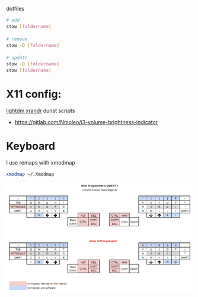 dotfiles

```bash
# add
stow [foldername]

# remove
stow -D [foldername]

# update
stow -D [foldername]
stow [foldername]
```

# X11 config:
[lightdm xrandr](https://gist.github.com/ciarand/8592193)
dunst scripts
- https://gitlab.com/Nmoleo/i3-volume-brightness-indicator

# Keyboard
I use remaps with xmodmap

```bash
xmodmap ~/.Xmodmap
```

![keyboard-layout](keyboard.png)
